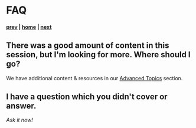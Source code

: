 # FAQ

#### [prev](./postmigration.md) | [home](./readme.md)  | [next](./advancedtopics.md)

## There was a good amount of content in this session, but I'm looking for more. Where should I go?
We have additional content & resources in our [Advanced Topics](./advancedtopics.md) section.

## I have a question which you didn't cover or answer.
_Ask it now!_

